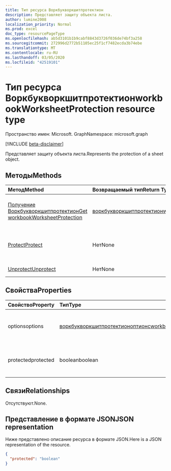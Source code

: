 ```yaml
---
title: Тип ресурса Воркбукворкшитпротектион
description: Представляет защиту объекта листа.
author: lumine2008
localization_priority: Normal
ms.prod: excel
doc_type: resourcePageType
ms.openlocfilehash: ab5d3101b1b9cabf8843d3726f036de74bf3a258
ms.sourcegitcommit: 272996d2772b51105ec25f1cf7482ecda3b74ebe
ms.translationtype: MT
ms.contentlocale: ru-RU
ms.lasthandoff: 03/05/2020
ms.locfileid: "42519101"
---
```

# <a name="workbookworksheetprotection-resource-type"></a><span data-ttu-id="39a5d-103">Тип ресурса Воркбукворкшитпротектион</span><span class="sxs-lookup"><span data-stu-id="39a5d-103">workbookWorksheetProtection resource type</span></span>

<span data-ttu-id="39a5d-104">Пространство имен: Microsoft. Graph</span><span class="sxs-lookup"><span data-stu-id="39a5d-104">Namespace: microsoft.graph</span></span>

[!INCLUDE [beta-disclaimer](../../includes/beta-disclaimer.md)]

<span data-ttu-id="39a5d-105">Представляет защиту объекта листа.</span><span class="sxs-lookup"><span data-stu-id="39a5d-105">Represents the protection of a sheet object.</span></span>


## <a name="methods"></a><span data-ttu-id="39a5d-106">Методы</span><span class="sxs-lookup"><span data-stu-id="39a5d-106">Methods</span></span>

| <span data-ttu-id="39a5d-107">Метод</span><span class="sxs-lookup"><span data-stu-id="39a5d-107">Method</span></span>           | <span data-ttu-id="39a5d-108">Возвращаемый тип</span><span class="sxs-lookup"><span data-stu-id="39a5d-108">Return Type</span></span>    |<span data-ttu-id="39a5d-109">Описание</span><span class="sxs-lookup"><span data-stu-id="39a5d-109">Description</span></span>|
|:---------------|:--------|:----------|
|[<span data-ttu-id="39a5d-110">Получение Воркбукворкшитпротектион</span><span class="sxs-lookup"><span data-stu-id="39a5d-110">Get workbookWorksheetProtection</span></span>](../api/worksheetprotection-get.md) | [<span data-ttu-id="39a5d-111">воркбукворкшитпротектион</span><span class="sxs-lookup"><span data-stu-id="39a5d-111">workbookWorksheetProtection</span></span>](workbookworksheetprotection.md) |<span data-ttu-id="39a5d-112">Чтение свойств и связей объекта Воркбукворкшитпротектион.</span><span class="sxs-lookup"><span data-stu-id="39a5d-112">Read properties and relationships of workbookWorksheetProtection object.</span></span>|
|[<span data-ttu-id="39a5d-113">Protect</span><span class="sxs-lookup"><span data-stu-id="39a5d-113">Protect</span></span>](../api/worksheetprotection-protect.md)|<span data-ttu-id="39a5d-114">Нет</span><span class="sxs-lookup"><span data-stu-id="39a5d-114">None</span></span>|<span data-ttu-id="39a5d-p101">Защита листа. Выдает исключение, если лист защищен.</span><span class="sxs-lookup"><span data-stu-id="39a5d-p101">Protect a worksheet. It throws if the worksheet has been protected.</span></span>|
|[<span data-ttu-id="39a5d-117">Unprotect</span><span class="sxs-lookup"><span data-stu-id="39a5d-117">Unprotect</span></span>](../api/worksheetprotection-unprotect.md)|<span data-ttu-id="39a5d-118">Нет</span><span class="sxs-lookup"><span data-stu-id="39a5d-118">None</span></span>|<span data-ttu-id="39a5d-119">Снятие защиты с листа</span><span class="sxs-lookup"><span data-stu-id="39a5d-119">Unprotect a worksheet</span></span>|

## <a name="properties"></a><span data-ttu-id="39a5d-120">Свойства</span><span class="sxs-lookup"><span data-stu-id="39a5d-120">Properties</span></span>
| <span data-ttu-id="39a5d-121">Свойство</span><span class="sxs-lookup"><span data-stu-id="39a5d-121">Property</span></span>     | <span data-ttu-id="39a5d-122">Тип</span><span class="sxs-lookup"><span data-stu-id="39a5d-122">Type</span></span>   |<span data-ttu-id="39a5d-123">Описание</span><span class="sxs-lookup"><span data-stu-id="39a5d-123">Description</span></span>|
|:---------------|:--------|:----------|
|<span data-ttu-id="39a5d-124">options</span><span class="sxs-lookup"><span data-stu-id="39a5d-124">options</span></span>|[<span data-ttu-id="39a5d-125">воркбукворкшитпротектионоптионс</span><span class="sxs-lookup"><span data-stu-id="39a5d-125">workbookWorksheetProtectionOptions</span></span>](workbookworksheetprotectionoptions.md)|<span data-ttu-id="39a5d-126">Параметры защиты листа.</span><span class="sxs-lookup"><span data-stu-id="39a5d-126">Sheet protection options.</span></span> <span data-ttu-id="39a5d-127">Только для чтения.</span><span class="sxs-lookup"><span data-stu-id="39a5d-127">Read-only.</span></span>|
|<span data-ttu-id="39a5d-128">protected</span><span class="sxs-lookup"><span data-stu-id="39a5d-128">protected</span></span>|<span data-ttu-id="39a5d-129">boolean</span><span class="sxs-lookup"><span data-stu-id="39a5d-129">boolean</span></span>|<span data-ttu-id="39a5d-p103">Указывает, защищен ли лист.  Только для чтения.</span><span class="sxs-lookup"><span data-stu-id="39a5d-p103">Indicates if the worksheet is protected.  Read-only.</span></span>|

## <a name="relationships"></a><span data-ttu-id="39a5d-132">Связи</span><span class="sxs-lookup"><span data-stu-id="39a5d-132">Relationships</span></span>
<span data-ttu-id="39a5d-133">Отсутствуют.</span><span class="sxs-lookup"><span data-stu-id="39a5d-133">None.</span></span>

## <a name="json-representation"></a><span data-ttu-id="39a5d-134">Представление в формате JSON</span><span class="sxs-lookup"><span data-stu-id="39a5d-134">JSON representation</span></span>

<span data-ttu-id="39a5d-135">Ниже представлено описание ресурса в формате JSON.</span><span class="sxs-lookup"><span data-stu-id="39a5d-135">Here is a JSON representation of the resource.</span></span>

<!-- {
  "blockType": "resource",
  "optionalProperties": [
    "options"
  ],
  "@odata.type": "microsoft.graph.workbookWorksheetProtection"
}-->

```json
{
  "protected": "boolean"
}

```

<!-- uuid: 8fcb5dbc-d5aa-4681-8e31-b001d5168d79
2015-10-25 14:57:30 UTC -->
<!--
{
  "type": "#page.annotation",
  "description": "workbookWorksheetProtection resource",
  "keywords": "",
  "section": "documentation",
  "tocPath": "",
  "suppressions": []
}
-->
